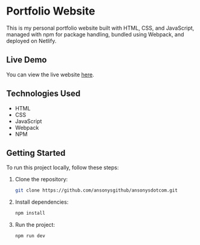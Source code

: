 # Portfolio Website

This is my personal portfolio website built with HTML, CSS, and JavaScript, managed with npm for package handling, bundled using Webpack, and deployed on Netlify.

## Live Demo

You can view the live website [here](https://ansonys.com/).

## Technologies Used

- HTML
- CSS
- JavaScript
- Webpack
- NPM

## Getting Started

To run this project locally, follow these steps:

1. Clone the repository:

   ```bash
   git clone https://github.com/ansonysgithub/ansonysdotcom.git

2. Install dependencies:

   ```bash
   npm install

2. Run the project:

   ```bash
   npm run dev
   

